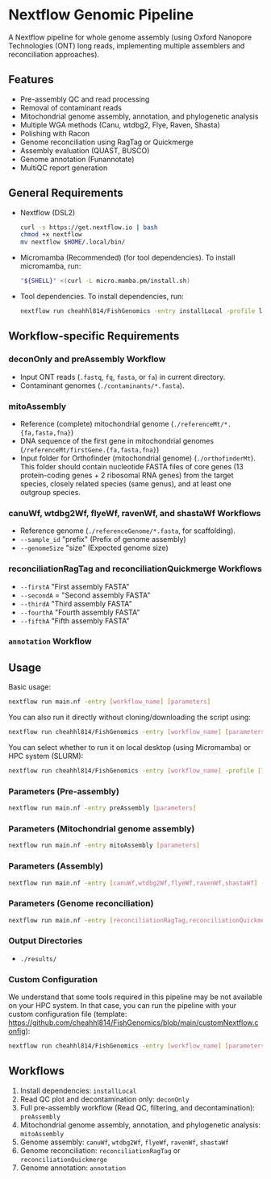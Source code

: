 # Nextflow Genomic Pipeline

A Nextflow pipeline for whole genome assembly (using Oxford Nanopore Technologies (ONT) long reads, implementing multiple assemblers and reconciliation approaches).

## Features
- Pre-assembly QC and read processing
- Removal of contaminant reads
- Mitochondrial genome assembly, annotation, and phylogenetic analysis
- Multiple WGA methods (Canu, wtdbg2, Flye, Raven, Shasta)
- Polishing with Racon
- Genome reconciliation using RagTag or Quickmerge
- Assembly evaluation (QUAST, BUSCO)
- Genome annotation (Funannotate)
- MultiQC report generation

## General Requirements
- Nextflow (DSL2)
    ```bash
    curl -s https://get.nextflow.io | bash
    chmod +x nextflow
    mv nextflow $HOME/.local/bin/
    ```
- Micromamba (Recommended) (for tool dependencies). To install micromamba, run:
    ```bash
    "${SHELL}" <(curl -L micro.mamba.pm/install.sh)
    ```
- Tool dependencies. To install dependencies, run:
    ```bash
    nextflow run cheahhl814/FishGenomics -entry installLocal -profile local
    ```

## Workflow-specific Requirements
### deconOnly and preAssembly Workflow
- Input ONT reads (`.fastq`, `fq`, `fasta`, or `fa`) in current directory.
- Contaminant genomes (`./contaminants/*.fasta`).

### mitoAssembly
- Reference (complete) mitochondrial genome (`./referenceMt/*.{fa,fasta,fna}`)
- DNA sequence of the first gene in mitochondrial genomes (`/referenceMt/firstGene.{fa,fasta,fna}`)
- Input folder for Orthofinder (mitochondrial genome) (`./orthofinderMt`). This folder should contain nucleotide FASTA files of core genes (13 protein-coding genes + 2 ribosomal RNA genes) from the target species, closely related species (same genus), and at least one outgroup species.

### canuWf, wtdbg2Wf, flyeWf, ravenWf, and shastaWf Workflows
- Reference genome (`./referenceGenome/*.fasta`, for scaffolding).
- `--sample_id` "prefix" (Prefix of genome assembly)
- `--genomeSize` "size" (Expected genome size)

### reconciliationRagTag and reconciliationQuickmerge Workflows
- `--firstA` "First assembly FASTA"
- `--secondA` = "Second assembly FASTA"
- `--thirdA` "Third assembly FASTA"
- `--fourthA` "Fourth assembly FASTA"
- `--fifthA` "Fifth assembly FASTA"

### `annotation` Workflow

## Usage

Basic usage:
```bash
nextflow run main.nf -entry [workflow_name] [parameters]
```
You can also run it directly without cloning/downloading the script using:
```bash
nextflow run cheahhl814/FishGenomics -entry [workflow_name] [parameters]
```
You can select whether to run it on local desktop (using Micromamba) or HPC system (SLURM):
```bash
nextflow run cheahhl814/FishGenomics -entry [workflow_name] -profile [local,hpc] [parameters]
```

### Parameters (Pre-assembly)
```bash
nextflow run main.nf -entry preAssembly [parameters]
```
### Parameters (Mitochondrial genome assembly)
```bash
nextflow run main.nf -entry mitoAssembly [parameters]
```
### Parameters (Assembly)
```bash
nextflow run main.nf -entry [canuWf,wtdbg2Wf,flyeWf,ravenWf,shastaWf] --genomeSize "estimated_size"
```

### Parameters (Genome reconciliation)
```bash
nextflow run main.nf -entry [reconciliationRagTag,reconciliationQuickmerge] --firstA assembly1.fasta --secondA assembly2.fasta --thirdA assembly3.fasta --fourthA assembly4.fasta --fifthA assembly5.fasta
```

### Output Directories
- `./results/`

### Custom Configuration
We understand that some tools required in this pipeline may be not available on your HPC system. In that case, you can run the pipeline with your custom configuration file (template: https://github.com/cheahhl814/FishGenomics/blob/main/customNextflow.config):
```bash
nextflow run cheahhl814/FishGenomics -entry [workflow_name] [parameters] -c [customConfigFile]
```

## Workflows
1. Install dependencies: `installLocal`
2. Read QC plot and decontamination only: `deconOnly`
3. Full pre-assembly workflow (Read QC, filtering, and decontamination): `preAssembly`
4. Mitochondrial genome assembly, annotation, and phylogenetic analysis: `mitoAssembly`
5. Genome assembly: `canuWf`, `wtdbg2Wf`, `flyeWf`, `ravenWf`, `shastaWf`
6. Genome reconciliation: `reconciliationRagTag` or `reconciliationQuickmerge`
7. Genome annotation: `annotation`
